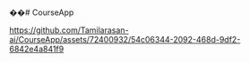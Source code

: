 ��#   C o u r s e A p p 
 
 

https://github.com/Tamilarasan-ai/CourseApp/assets/72400932/54c06344-2092-468d-9df2-6842e4a841f9

